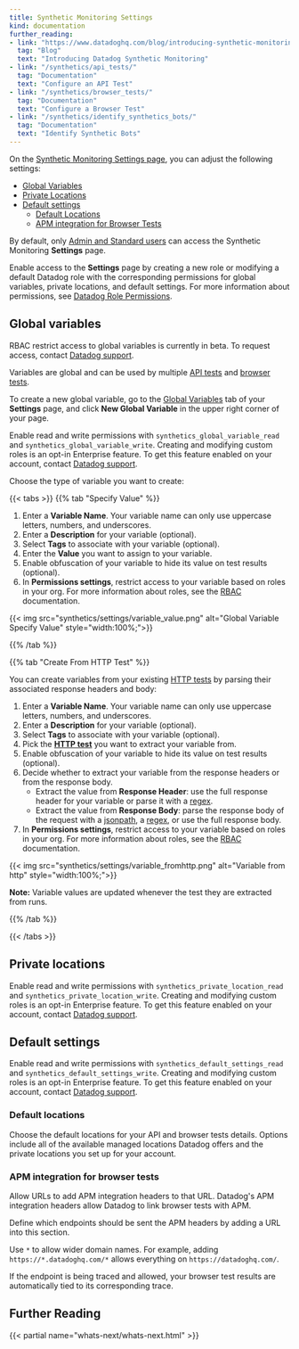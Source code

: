 ```yaml
---
title: Synthetic Monitoring Settings
kind: documentation
further_reading:
- link: "https://www.datadoghq.com/blog/introducing-synthetic-monitoring/"
  tag: "Blog"
  text: "Introducing Datadog Synthetic Monitoring"
- link: "/synthetics/api_tests/"
  tag: "Documentation"
  text: "Configure an API Test"
- link: "/synthetics/browser_tests/"
  tag: "Documentation"
  text: "Configure a Browser Test"
- link: "/synthetics/identify_synthetics_bots/"
  tag: "Documentation"
  text: "Identify Synthetic Bots"
---
```


On the [Synthetic Monitoring Settings page][1], you can adjust the following settings:

* [Global Variables](#global-variables)
* [Private Locations][2]
* [Default settings](#default-settings)
  * [Default Locations](#default-locations)
  * [APM integration for Browser Tests](#apm-integration-for-browser-tests)

By default, only [Admin and Standard users][3] can access the Synthetic Monitoring **Settings** page. 

Enable access to the **Settings** page by creating a new role or modifying a default Datadog role with the corresponding permissions for global variables, private locations, and default settings. For more information about permissions, see [Datadog Role Permissions][4].

## Global variables

<div class="alert alert-warning">
RBAC restrict access to global variables is currently in beta. To request access, contact <a href="https://docs.datadoghq.com/help/">Datadog support</a>.</div>

Variables are global and can be used by multiple [API tests][5] and [browser tests][6]. 

To create a new global variable, go to the [Global Variables][7] tab of your **Settings** page, and click **New Global Variable** in the upper right corner of your page.

Enable read and write permissions with `synthetics_global_variable_read` and `synthetics_global_variable_write`. Creating and modifying custom roles is an opt-in Enterprise feature. To get this feature enabled on your account, contact [Datadog support][8].

Choose the type of variable you want to create:

{{< tabs >}}
{{% tab "Specify Value" %}}

1. Enter a **Variable Name**. Your variable name can only use uppercase letters, numbers, and underscores.
2. Enter a **Description** for your variable (optional).
3. Select **Tags** to associate with your variable (optional).
4. Enter the **Value** you want to assign to your variable.
5. Enable obfuscation of your variable to hide its value on test results (optional).
6. In **Permissions settings**, restrict access to your variable based on roles in your org. For more information about roles, see the [RBAC][1] documentation.

{{< img src="synthetics/settings/variable_value.png" alt="Global Variable Specify Value"  style="width:100%;">}}


[1]: /account_management/rbac/permissions/
{{% /tab %}}

{{% tab "Create From HTTP Test" %}}

You can create variables from your existing [HTTP tests][1] by parsing their associated response headers and body:

1. Enter a **Variable Name**. Your variable name can only use uppercase letters, numbers, and underscores.
2. Enter a **Description** for your variable (optional).
3. Select **Tags** to associate with your variable (optional).
4. Pick the **[HTTP test][1]** you want to extract your variable from.
5. Enable obfuscation of your variable to hide its value on test results (optional).
6. Decide whether to extract your variable from the response headers or from the response body.
    * Extract the value from **Response Header**: use the full response header for your variable or parse it with a [regex][2].
    * Extract the value from **Response Body**: parse the response body of the request with a [jsonpath][3], a [regex][2], or use the full response body.
7. In **Permissions settings**, restrict access to your variable based on roles in your org. For more information about roles, see the [RBAC][4] documentation.

{{< img src="synthetics/settings/variable_fromhttp.png" alt="Variable from http"  style="width:100%;">}}

**Note:** Variable values are updated whenever the test they are extracted from runs.

[4]:/account_management/rbac/permissions/

[1]: /synthetics/api_tests/?tab=httptest
[2]: https://developer.mozilla.org/en-US/docs/Web/JavaScript/Guide/Regular_Expressions
[3]: https://restfulapi.net/json-jsonpath/
{{% /tab %}}

{{< /tabs >}}

## Private locations

Enable read and write permissions with `synthetics_private_location_read` and `synthetics_private_location_write`. Creating and modifying custom roles is an opt-in Enterprise feature. To get this feature enabled on your account, contact [Datadog support][8].

## Default settings

Enable read and write permissions with `synthetics_default_settings_read` and `synthetics_default_settings_write`. Creating and modifying custom roles is an opt-in Enterprise feature. To get this feature enabled on your account, contact [Datadog support][8].

### Default locations

Choose the default locations for your API and browser tests details. Options include all of the available managed locations Datadog offers and the private locations you set up for your account.

### APM integration for browser tests

Allow URLs to add APM integration headers to that URL. Datadog's APM integration headers allow Datadog to link browser tests with APM. 

Define which endpoints should be sent the APM headers by adding a URL into this section.

Use `*` to allow wider domain names. For example, adding `https://*.datadoghq.com/*` allows everything on `https://datadoghq.com/`.

If the endpoint is being traced and allowed, your browser test results are automatically tied to its corresponding trace.

## Further Reading

{{< partial name="whats-next/whats-next.html" >}}

[1]: https://app.datadoghq.com/synthetics/settings
[2]: /synthetics/private_locations/
[3]: /account_management/users/default_roles/
[4]: /account_management/rbac/permissions/
[5]: /synthetics/api_tests/#use-global-variables
[6]: /synthetics/browser_tests/#use-global-variables
[7]: https://app.datadoghq.com/synthetics/settings/variables
[8]: /help/
